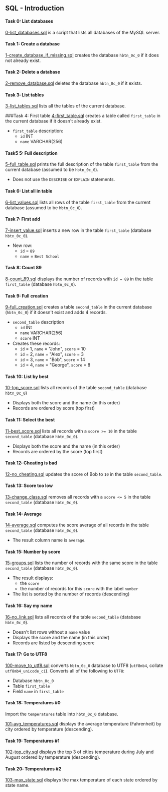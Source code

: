 ## SQL - Introduction

#### Task 0: List databases
[0-list_databases.sql](0-list_databases.sql) is a script that lists all databases of the MySQL server.

#### Task 1: Create a database
[1-create_database_if_missing.sql](1-create_database_if_missing.sql) creates the database `hbtn_0c_0` if it does not already exist.

#### Task 2: Delete a database
[2-remove_database.sql](2-remove_database.sql) deletes the database `hbtn_0c_0` if it exists.

#### Task 3: List tables
[3-list_tables.sql](3-list_tables.sql) lists all the tables of the current database.

###Task 4: First table
[4-first_table.sql](4-first_table.sql) creates a table called `first_table` in the current database if it doesn't already exist.
- `first_table` description:
	- `id` INT
	- `name` VARCHAR(256)

#### Task5 5: Full description
[5-full_table.sql](5-full_table.sql) prints the full description of the table `first_table` from the current database (assumed to be `hbtn_0c_0`).
- Does not use the `DESCRIBE` or `EXPLAIN` statements.

#### Task 6: List all in table
[6-list_values.sql](6-list_values.sql) lists all rows of the table `first_table` from the current database (assumed to be `hbtn_0c_0`).

#### Task 7: First add
[7-insert_value.sql](7-insert_value.sql) inserts a new row in the table `first_table` (database `hbtn_0c_0`).
- New row:
	- `id` = `89`
	- `name` = `Best School`

#### Task 8: Count 89
[8-count_89.sql](8-count_89.sql) displays the number of records with `id = 89` in the table `first_table` (database `hbtn_0c_0`).

#### Task 9: Full creation
[9-full_creation.sql](9-full_creation.sql) creates a table `second_table` in the current database (`hbtn_0c_0`) if it doesn't exist and adds 4 records.
- `second_table` description
	- `id` INt
	- `name` VARCHAR(256)
	- `score` INT
- Creates these records:
	- `id` = 1, `name` = "John", `score` = 10
	- `id` = 2, `name` = "Alex", `score` = 3
	- `id` = 3, `name` = "Bob", `score` = 14
	- `id` = 4, `name` = "George", `score` = 8

#### Task 10: List by best
[10-top_score.sql](10-top_score.sql)  lists all records of the table `second_table` (database `hbtn_0c_0`)
- Displays both the score and the name (in this order)
- Records are ordered by score (top first)

#### Task 11: Select the best
[11-best_score.sql](11-best_score.sql) lists all records with a `score >= 10` in the table `second_table` (database `hbtn_0c_0`).
- Displays both the score and the name (in this order)
- Records are ordered by the score (top first)

#### Task 12: Cheating is bad
[12-no_cheating.sql](12-no_cheating.sql) updates the score of Bob to `10` in the table `second_table`.

#### Task 13: Score too low
[13-change_class.sql](13-change_class.sql) removes all records with a `score <= 5` in the table `second_table` (database `hbtn_0c_0`).

#### Task 14: Average
[14-average.sql](14-average.sql) computes the score average of all records in the table `second_table` (database `hbtn_0c_0`).
- The result column name is `average`.

#### Task 15: Number by score
[15-groups.sql](15-groups.sql) lists the number of records with the same score in the table `second_table` (database `hbtn_0c_0`).
- The result displays:
	- the `score`
	- the number of records for this `score` with the label `number`
- The list is sorted by the number of records (descending)

#### Task 16: Say my name
[16-no_link.sql](16-no_link.sql) lists all records of the table `second_table` (database `hbtn_0c_0`).
- Doesn't list rows without a `name` value
- Displays the score and the name (in this order)
- Records are listed by descending score

#### Task 17: Go to UTF8
[100-move_to_utf8.sql](100-move_to_utf8.sql) converts `hbtn_0c_0` database to UTF8 (`utf8mb4`, collate `utf8mb4_unicode_ci`).
Converts all of the following to `UTF8`:
- Database `hbtn_0c_0`
- Table `first_table`
- Field `name` in `first_table`

#### Task 18: Temperatures #0
Import the `temperatures` table into `hbtn_0c_0` database.

[101-avg_temperatures.sql](101-avg_temperatures.sql) displays the average temperature (Fahrenheit) by city ordered by temperature (descending).

#### Task 19: Temperatures #1
[102-top_city.sql](102-top_city.sql) displays the top 3 of cities temperature during July and August ordered by temperature (descending).

#### Task 20: Temperatures #2
[103-max_state.sql](103-max_state.sql) displays the max temperature of each state ordered by state name.
